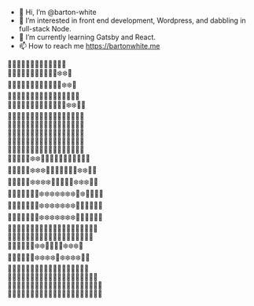 - 👋 Hi, I’m @barton-white
- 👀 I’m interested in front end development, Wordpress, and dabbling in full-stack Node.
- 🌱 I’m currently learning Gatsby and React.
- 📫 How to reach me https://bartonwhite.me

🧻🧻🧻🧻🧻🧻🧻🧻🧻🧻🦍🦍🦍<br>
🧻🧻🧻🧻🧻🧻🧻🧻🦍🦍🦍❄️❄️🦍<br>
🧻🧻🧻🧻🧻🧻🧻🦍📘📘📘🦍❄️❄️🦍<br>
🧻🧻🧻🧻🧻🧻🦍📘📘📘📘📘🦍🦍🦍🦍<br>
🧻🧻🧻🧻🧻🧻🦍📘📘📘📘📘🦍❄️❄️📘🦍<br>
🧻🧻🧻🧻🧻🦍📘📘📘📘📘📘📘🦍🦍📘🦍<br>
🧻🧻🧻🧻🧻🦍📘📘📘🥞🥚🥚🥚📘📘🥚🦍<br>
🧻🧻🧻🧻🧻🦍📘📘🥞🥚🥚🦍🦍🥞🦍🥚🦍<br>
🧻🧻🧻🧻🧻🧻🦍📘🥞🥚🥚🦍🦍🥞🦍🥚🦍<br>
🧻🧻🧻🧻🧻🦍🦍📘🥞🥞🥚🥚🥚🥞🥚🥞🦍<br>
🧻🧻🧻🦍🦍❄️❄️🦍📘🥞🦍🦍🦍🦍🥞🦍🦍🦍<br>
🧻🧻🦍📘📘❄️❄️❄️🦍🥞🥞🥞🥞🥞🦍❄️❄️📘🦍<br>
🧻🧻🦍📘📘❄️❄️❄️❄️🦍🦍🦍🦍🦍❄️❄️❄️📘🦍<br>
🧻🦍📘📘📘📘🦍❄️❄️❄️❄️❄️❄️❄️🦍❄️📘📘📘🦍<br>
🧻🦍📘📘🦍🦍🦍❄️❄️❄️❄️❄️❄️❄️🦍🦍🦍📘📘🦍<br>
🧻🦍📘📘📘🦍🦍❄️❄️❄️❄️❄️❄️❄️🦍🦍📘📘📘🦍<br>
🧻🦍📘📘📘🦍🦍📘📘📘📘📘📘📘🦍🦍📘📘📘🦍<br>
🧻🧻🦍🦍🦍🧻🦍📘📘📘📘📘📘📘🦍🧻🦍🦍🦍<br>
🧻🧻🧻🧻🧻🦍❄️❄️📘📘📘📘❄️❄️❄️🦍<br>
🧻🧻🧻🧻🦍📘❄️❄️❄️❄️🦍❄️❄️❄️❄️📘🦍<br>
🧻🧻🧻🦍🦍📘📘📘📘🦍🧻🦍📘📘📘📘🦍🦍<br>
🧻🦍🦍📘📘📘📘📘🦍🧻🧻🧻🦍📘📘📘📘📘🦍🦍<br>
🦍📘📘📘📘📘📘📘🦍🧻🧻🧻🦍📘📘📘📘📘📘📘🦍<br>
🦍🦍🦍🦍🦍🦍🦍🦍🦍🧻🧻🧻🦍🦍🦍🦍🦍🦍🦍🦍🦍<br>
